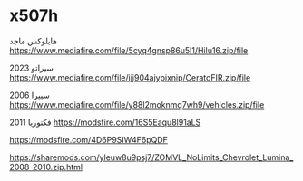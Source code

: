 # x507h

هايلوكس ماجد
https://www.mediafire.com/file/5cyq4gnsp86u5l1/Hilu16.zip/file

سيراتو 2023
https://www.mediafire.com/file/ijj904ajypixnip/CeratoFIR.zip/file

سييرا 2006
https://www.mediafire.com/file/y88l2moknmq7wh9/vehicles.zip/file

فكتوريا 2011
https://modsfire.com/16S5Eaqu8l91aLS



https://modsfire.com/4D6P9SIW4F6pQDF


https://sharemods.com/yleuw8u9psj7/ZOMVL_NoLimits_Chevrolet_Lumina_2008-2010.zip.html

